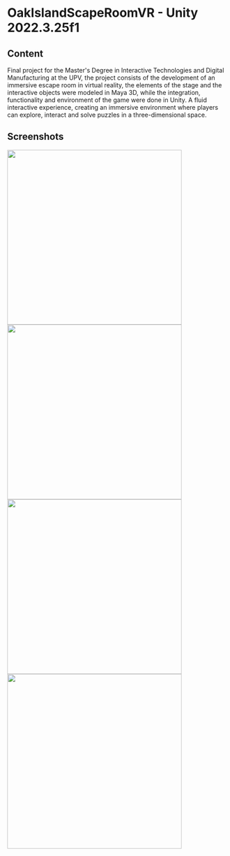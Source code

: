 # OakIslandScapeRoomVR - Unity 2022.3.25f1


## Content

Final project for the Master's Degree in Interactive Technologies and Digital Manufacturing at the UPV, the project consists of the development of an immersive escape room in virtual reality, the elements of the stage and the interactive objects were modeled in Maya 3D, while the integration, functionality and environment of the game were done in Unity. A fluid interactive experience, creating an immersive environment where players can explore, interact and solve puzzles in a three-dimensional space.


## Screenshots

<img src="https://github.com/user-attachments/assets/cbf6935b-a002-4ecf-94ba-4815cb652efc" width="400" />
<img src="https://github.com/user-attachments/assets/bab8729c-16bd-4c99-859c-addfa09d8842" width="400" />
<img src="https://github.com/user-attachments/assets/a2f2323e-89c4-42fb-859a-a345d591932d" width="400" />
<img src="https://github.com/user-attachments/assets/cbced51c-d2f6-4f63-bb62-f1253c4c7b0c" width="400" />

